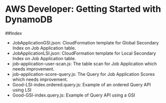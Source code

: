 # AWS Developer: Getting Started with DynamoDB

##Index

* JobApplicationGSI.json: CloudFormation template for Global Secondary Index on Job Application table.
* JobApplicationLSI.json: CloudFormation template for Local Secondary Index on Job Application table.
* job-application-user-scan.js: The table scan for Job Application which needs improvement.
* job-application-score-query.js: The Query for Job Application Scores which needs improvement.
* Good-LSI-index.ordered.query.js: Example of an ordered Query API using LSI
* Good-GSI-index.query.js: Example of Query API using a GSI